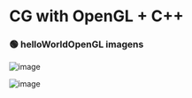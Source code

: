 # CG  with OpenGL + C++

### 🟢 helloWorldOpenGL imagens 

![image](https://user-images.githubusercontent.com/73839667/174205282-b816647a-dd16-4dd7-b46b-5931d65f5f17.png)

![image](https://user-images.githubusercontent.com/73839667/174205291-5ece4001-5697-4bc2-9318-6489d1697476.png)

